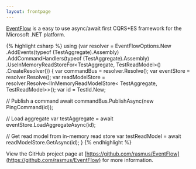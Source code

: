 ```yaml
---
layout: frontpage
---
```


[EventFlow](https://github.com/rasmus/EventFlow)
is a easy to use async/await first CQRS+ES framework for the Microsoft .NET
platform.

{% highlight csharp %}
using (var resolver = EventFlowOptions.New
  .AddEvents(typeof (TestAggregate).Assembly)
  .AddCommandHandlers(typeof (TestAggregate).Assembly)
  .UseInMemoryReadStoreFor<TestAggregate, TestReadModel>()
  .CreateResolver())
{
  var commandBus = resolver.Resolve<ICommandBus>();
  var eventStore = resolver.Resolve<IEventStore>();
  var readModelStore = resolver.Resolve<IInMemoryReadModelStore<
    TestAggregate,
    TestReadModel>>();
  var id = TestId.New;

  // Publish a command
  await commandBus.PublishAsync(new PingCommand(id));

  // Load aggregate
  var testAggregate = await eventStore.LoadAggregateAsync<TestAggregate>(id);

  // Get read model from in-memory read store
  var testReadModel = await readModelStore.GetAsync(id);
}
{% endhighlight %}


View the GitHub project page at
[https://github.com/rasmus/EventFlow](https://github.com/rasmus/EventFlow)
for more information.

